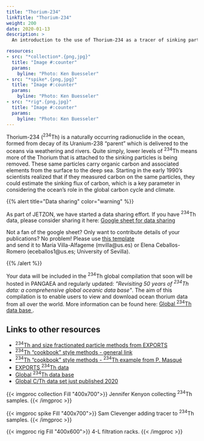 ```yaml
---
title: "Thorium-234"
linkTitle: "Thorium-234"
weight: 200
date: 2020-01-13
description: >
  An introduction to the use of Thorium-234 as a tracer of sinking particles in the ocean

resources:
- src: "*collection*.{png,jpg}"
  title: "Image #:counter"
  params:
    byline: "Photo: Ken Buesseler"
- src: "*spike*.{png,jpg}"
  title: "Image #:counter"
  params:
    byline: "Photo: Ken Buesseler"
- src: "*rig*.{png,jpg}"
  title: "Image #:counter"
  params:
    byline: "Photo: Ken Buesseler"
---
```


Thorium-234 (<sup>234</sup>Th) is a naturally occurring radionuclide in the ocean, formed from decay of its Uranium-238 “parent” which is delivered to the oceans via weathering and rivers.  Quite simply, lower levels of <sup>234</sup>Th means more of the Thorium that is attached to the sinking particles is being removed.  These same particles carry organic carbon and associated elements from the surface to the deep sea.  Starting in the early 1990’s scientists realized that if they measured carbon on the same particles, they could estimate the sinking flux of carbon, which is a key parameter in considering the ocean’s role in the global carbon cycle and climate.  

{{% alert title="Data sharing" color="warning" %}}
<p>
As part of JETZON, we have started a data sharing effort. If you have <sup>234</sup>Th data, please consider sharing it here:
<a href="https://docs.google.com/spreadsheets/d/1jFyQP9v3tAmeRM_6i7pYjSEsnz1oqoLra-RDXb3uOKQ/edit?usp=sharing" target="_blank">
 	Google sheet for data sharing
</a>
</p>

<p>
Not a fan of the google sheet? Only want to contribute details of your publications? No problem!   
Please use
<a href="https://docs.google.com/spreadsheets/d/1TGtr5tTOUeL3Z4dVIXVbZQrDTw-Eb7o8eGOossYeJdc/edit?usp=sharing" target="_blank">
 	this template</a>  </br>
and send it to María Villa-Alfageme (mvilla@us.es) or Elena Ceballos-Romero (eceballos1@us.es; University of Sevilla).
</p>
{{% /alert %}}

Your data will be included in the <sup>234</sup>Th global compilation that soon will be hosted in PANGAEA and regularly updated:
<i>"Revisiting 50 years of <sup>234</sup>Th data: a comprehensive global oceanic data base"</i>. 
The aim of this compilation is to enable users to view and download ocean thorium data from all over the world. More information can be found here: 
<a href="https://cafethorium.whoi.edu/thorium-data/" target="_blank"> Global <sup>234</sup>Th data base </a>.

## Links to other resources

- <a href="https://seabass.gsfc.nasa.gov/archive/WHOI/buesseler/EXPORTS/EXPORTSNP/documents" target="_blank">
	<sup>234</sup>Th and size fractionated particle methods from EXPORTS
	</a>

- <a href="https://cmer.whoi.edu/cookbook/" target="_blank">
	<sup>234</sup>Th “cookbook” style methods - general link
	</a>

- <a href="https://cmer.whoi.edu/wp-content/uploads/2018/01/45-RiO5-Method_Th-234-in-seawater.pdf" target="_blank">
	<sup>234</sup>Th “cookbook” style methods - <sup>234</sup>Th example from P. Masqué
	</a>

- <a href="https://seabass.gsfc.nasa.gov/archive/WHOI/buesseler/EXPORTS/EXPORTSNP/archive/" target="_blank">
	EXPORTS <sup>234</sup>Th data
	</a>

- <a href="https://cafethorium.whoi.edu/thorium-data/" target="_blank">
	Global <sup>234</sup>Th data base
	</a>

- <a href="https://doi.org/10.5194/essd-2020-10" target="_blank">
	Global C/Th data set just published 2020
	</a>

{{< imgproc collection Fill "400x700">}}
Jennifer Kenyon collecting <sup>234</sup>Th samples.
{{< /imgproc >}}

{{< imgproc spike Fill "400x700">}}
Sam Clevenger adding tracer to <sup>234</sup>Th samples.
{{< /imgproc >}}

{{< imgproc rig Fill "400x600">}}
4-L filtration racks.
{{< /imgproc >}}
